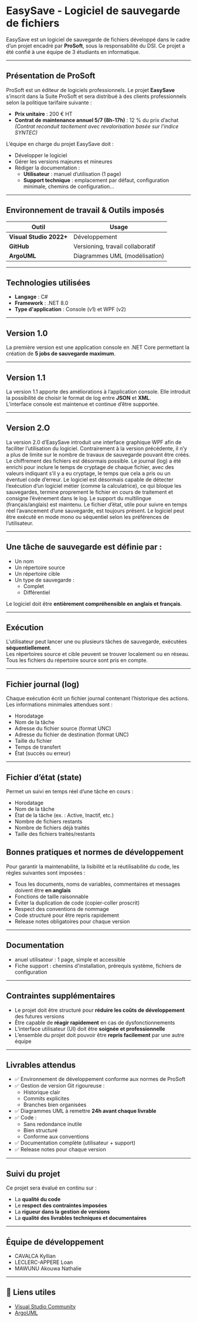 #  EasySave - Logiciel de sauvegarde de fichiers

EasySave est un logiciel de sauvegarde de fichiers développé dans le cadre d’un projet encadré par **ProSoft**, sous la responsabilité du DSI. Ce projet a été confié à une équipe de 3 étudiants en informatique.

---

## Présentation de ProSoft

ProSoft est un éditeur de logiciels professionnels. Le projet **EasySave** s’inscrit dans la Suite ProSoft et sera distribué à des clients professionnels selon la politique tarifaire suivante :

- **Prix unitaire** : 200 € HT  
- **Contrat de maintenance annuel 5/7 (8h-17h)** : 12 % du prix d’achat  
  _(Contrat reconduit tacitement avec revalorisation basée sur l’indice SYNTEC)_

L’équipe en charge du projet EasySave doit :

- Développer le logiciel
- Gérer les versions majeures et mineures
- Rédiger la documentation :
  - **Utilisateur** : manuel d’utilisation (1 page)
  - **Support technique** : emplacement par défaut, configuration minimale, chemins de configuration…

---

## Environnement de travail & Outils imposés

| Outil                  | Usage                                    |
|------------------------|------------------------------------------|
| **Visual Studio 2022+**| Développement                           |
| **GitHub**             | Versioning, travail collaboratif         |
| **ArgoUML**            | Diagrammes UML (modélisation)            |


---

## Technologies utilisées

- **Langage** : C#  
- **Framework** : .NET 8.0  
- **Type d'application** : Console (v1) et WPF (v2)

---
## Version 1.0

La première version est une application console en .NET Core permettant la création de **5 jobs de sauvegarde maximum**.

---

## Version 1.1

La version 1.1 apporte des améliorations à l’application console. Elle introduit la possibilité de choisir le format de log entre **JSON** et **XML**.  
L’interface console est maintenue et continue d’être supportée.

---
## Version 2.O
La version 2.0 d’EasySave introduit une interface graphique WPF  afin de faciliter l’utilisation du logiciel. Contrairement à la version précédente, il n’y a plus de limite sur le nombre de travaux de sauvegarde pouvant être créés. Le chiffrement des fichiers est désormais possible.
Le journal (log) a été enrichi pour inclure le temps de cryptage de chaque fichier, avec des valeurs indiquant s’il y a eu cryptage, le temps que cela a pris ou un éventuel code d’erreur. Le logiciel est désormais capable de détecter l’exécution d’un logiciel métier (comme la calculatrice), ce qui bloque les sauvegardes, termine proprement le fichier en cours de traitement et consigne l’événement dans le log.
Le support du multilingue (français/anglais) est maintenu. Le fichier d’état, utile pour suivre en temps réel l’avancement d’une sauvegarde, est toujours présent. Le logiciel peut être exécuté en mode mono ou séquentiel selon les préférences de l’utilisateur.

---
## Une tâche de sauvegarde est définie par :

- Un nom
- Un répertoire source
- Un répertoire cible
- Un type de sauvegarde :  
  - Complet  
  - Différentiel

Le logiciel doit être **entièrement compréhensible en anglais et français**.

---

## Exécution

L'utilisateur peut lancer une ou plusieurs tâches de sauvegarde, exécutées **séquentiellement**.  
Les répertoires source et cible peuvent se trouver localement ou en réseau.  
Tous les fichiers du répertoire source sont pris en compte.

---

## Fichier journal (log)

Chaque exécution écrit un fichier journal contenant l’historique des actions. Les informations minimales attendues sont :

- Horodatage  
- Nom de la tâche  
- Adresse du fichier source (format UNC)  
- Adresse du fichier de destination (format UNC)  
- Taille du fichier  
- Temps de transfert  
- État (succès ou erreur)

---

## Fichier d’état (state)

Permet un suivi en temps réel d’une tâche en cours :

- Horodatage  
- Nom de la tâche  
- État de la tâche (ex. : Active, Inactif, etc.)  
- Nombre de fichiers restants  
- Nombre de fichiers déjà traités  
- Taille des fichiers traités/restants  



## Bonnes pratiques et normes de développement

Pour garantir la maintenabilité, la lisibilité et la réutilisabilité du code, les règles suivantes sont imposées :

- Tous les documents, noms de variables, commentaires et messages doivent être **en anglais**
- Fonctions de taille raisonnable
- Éviter la duplication de code (copier-coller proscrit)
- Respect des conventions de nommage
- Code structuré pour être repris rapidement
- Release notes obligatoires pour chaque version

---

## Documentation

- anuel utilisateur : 1 page, simple et accessible
- Fiche support : chemins d'installation, prérequis système, fichiers de configuration

---

## Contraintes supplémentaires

- Le projet doit être structuré pour **réduire les coûts de développement** des futures versions
- Être capable de **réagir rapidement** en cas de dysfonctionnements
- L’interface utilisateur (UI) doit être **soignée et professionnelle**
- L’ensemble du projet doit pouvoir être **repris facilement** par une autre équipe

---

##  Livrables attendus

- ✅ Environnement de développement conforme aux normes de ProSoft
- ✅ Gestion de version Git rigoureuse :
  - Historique clair
  - Commits explicites
  - Branches bien organisées
- ✅ Diagrammes UML à remettre **24h avant chaque livrable**
- ✅ Code :
  - Sans redondance inutile
  - Bien structuré
  - Conforme aux conventions
- ✅ Documentation complète (utilisateur + support)
- ✅ Release notes pour chaque version

---

## Suivi du projet

Ce projet sera évalué en continu sur :

- La **qualité du code**
- Le **respect des contraintes imposées**
- La **rigueur dans la gestion de versions**
- La **qualité des livrables techniques et documentaires**

---

## Équipe de développement

- CAVALCA Kyllian 
- LECLERC-APPERE Loan 
- MAWUNU Akouwa Nathalie 

---

## 🔗 Liens utiles

- [Visual Studio Community](https://visualstudio.microsoft.com/fr/vs/)
- [ArgoUML](http://argouml.tigris.org/)
